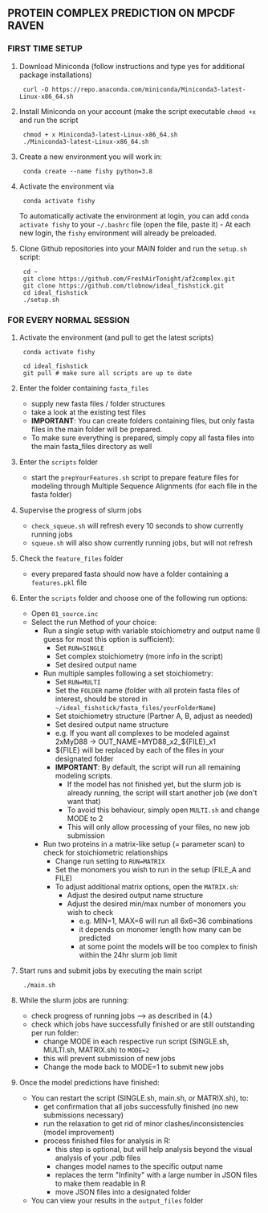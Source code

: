 ## PROTEIN COMPLEX PREDICTION ON MPCDF RAVEN


### FIRST TIME SETUP

1. Download Miniconda (follow instructions and type yes for additional package installations)

        curl -O https://repo.anaconda.com/miniconda/Miniconda3-latest-Linux-x86_64.sh


2. Install Miniconda on your account (make the script executable `chmod +x` and run the script

        chmod + x Miniconda3-latest-Linux-x86_64.sh
        ./Miniconda3-latest-Linux-x86_64.sh


3. Create a new environment you will work in:

        conda create --name fishy python=3.8


4. Activate the environment via

        conda activate fishy

    To automatically activate the environment at login, you can add `conda activate fishy` to your `~/.bashrc` file (open the file, paste it) - At each new login, the `fishy` environment will already be preloaded.


5. Clone Github repositories into your MAIN folder and run the `setup.sh` script:

        cd ~
        git clone https://github.com/FreshAirTonight/af2complex.git
        git clone https://github.com/tlobnow/ideal_fishstick.git
        cd ideal_fishstick
        ./setup.sh



### FOR EVERY NORMAL SESSION

1. Activate the environment (and pull to get the latest scripts)

        conda activate fishy

        cd ideal_fishstick
        git pull # make sure all scripts are up to date

2. Enter the folder containing `fasta_files`
    - supply new fasta files / folder structures
    - take a look at the existing test files
    - **IMPORTANT**: You can create folders containing files, but only fasta files in the main folder will be prepared.
    - To make sure everything is prepared, simply copy all fasta files into the main fasta_files directory as well

3. Enter the `scripts` folder
    - start the `prepYourFeatures.sh` script to prepare feature files for modeling through Multiple Sequence Alignments (for each file in the fasta folder)

4. Supervise the progress of slurm jobs
    - `check_squeue.sh` will refresh every 10 seconds to show currently running jobs
    - `squeue.sh` will also show currently running jobs, but will not refresh

5. Check the `feature_files` folder
    - every prepared fasta should now have a folder containing a `features.pkl` file

6. Enter the `scripts` folder and choose one of the following run options:
    - Open `01_source.inc`
    - Select the run Method of your choice:
        - Run a single setup with variable stoichiometry and output name (I guess for most this option is sufficient):
            - Set `RUN=SINGLE`
            - Set complex stoichiometry (more info in the script)
            - Set desired output name
        - Run multiple samples following a set stoichiometry:
            - Set `RUN=MULTI`
            - Set the `FOLDER` name (folder with all protein fasta files of interest, should be stored in `~/ideal_fishstick/fasta_files/yourFolderName`)
            - Set stoichiometry structure (Partner A, B, adjust as needed)
            - Set desired output name structure
            - e.g. If you want all complexes to be modeled against 2xMyD88 -> OUT_NAME=MYD88_x2_${FILE}_x1
            - ${FILE} will be replaced by each of the files in your designated folder
            - **IMPORTANT**: By default, the script will run all remaining modeling scripts.
                - If the model has not finished yet, but the slurm job is already running, the script will start another job (we don't want that)
                - To avoid this behaviour, simply open `MULTI.sh` and change MODE to 2
                - This will only allow processing of your files, no new job submission
        - Run two proteins in a matrix-like setup (= parameter scan) to check for stoichiometric relationships
            - Change run setting to `RUN=MATRIX`
            - Set the monomers you wish to run in the setup (FILE_A and FILE)
            - To adjust additional matrix options, open the `MATRIX.sh`:
                - Adjust the desired output name structure
                - Adjust the desired min/max number of monomers you wish to check
                    - e.g. MIN=1, MAX=6 will run all 6x6=36 combinations
                    - it depends on monomer length how many can be predicted
                    - at some point the models will be too complex to finish within the 24hr slurm job limit

7. Start runs and submit jobs by executing the main script

        ./main.sh


8. While the slurm jobs are running:
    - check progress of running jobs --> as described in (4.)
    - check which jobs have successfully finished or are still outstanding per run folder:
        - change MODE in each respective run script (SINGLE.sh, MULTI.sh, MATRIX.sh) to `MODE=2`
        - this will prevent submission of new jobs
        - Change the mode back to MODE=1 to submit new jobs

9. Once the model predictions have finished:
    - You can restart the script (SINGLE.sh, main.sh, or MATRIX.sh), to:
        - get confirmation that all jobs successfully finished (no new submissions necessary)
        - run the relaxation to get rid of minor clashes/inconsistencies (model improvement)
        - process finished files for analysis in R:
            - this step is optional, but will help analysis beyond the visual analysis of your .pdb files
            - changes model names to the specific output name
            - replaces the term "Infinity" with a large number in JSON files to make them readable in R
            - move JSON files into a designated folder
    - You can view your results in the `output_files` folder
